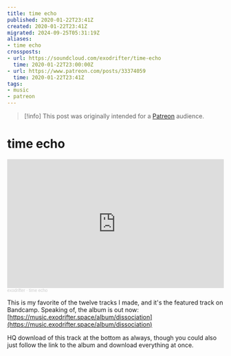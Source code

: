 ```yaml
---
title: time echo
published: 2020-01-22T23:41Z
created: 2020-01-22T23:41Z
migrated: 2024-09-25T05:31:19Z
aliases:
- time echo
crossposts:
- url: https://soundcloud.com/exodrifter/time-echo
  time: 2020-01-22T23:00:00Z
- url: https://www.patreon.com/posts/33374059
  time: 2020-01-22T23:41Z
tags:
- music
- patreon
---
```


> [!info]
> This post was originally intended for a [Patreon](../tags/patreon.md) audience.

# time echo

<iframe width="100%" height="300" scrolling="no" frameborder="no" allow="autoplay" src="https://w.soundcloud.com/player/?url=https%3A//api.soundcloud.com/tracks/745508386&color=%23ff5500&auto_play=false&hide_related=false&show_comments=true&show_user=true&show_reposts=false&show_teaser=true&visual=true"></iframe><div style="font-size: 10px; color: #cccccc;line-break: anywhere;word-break: normal;overflow: hidden;white-space: nowrap;text-overflow: ellipsis; font-family: Interstate,Lucida Grande,Lucida Sans Unicode,Lucida Sans,Garuda,Verdana,Tahoma,sans-serif;font-weight: 100;"><a href="https://soundcloud.com/exodrifter" title="exodrifter" target="_blank" style="color: #cccccc; text-decoration: none;">exodrifter</a> · <a href="https://soundcloud.com/exodrifter/time-echo" title="time echo" target="_blank" style="color: #cccccc; text-decoration: none;">time echo</a></div>

This is my favorite of the twelve tracks I made, and it's the featured track on Bandcamp. Speaking of, the album is out now: [https://music.exodrifter.space/album/dissociation](https://music.exodrifter.space/album/dissociation)

HQ download of this track at the bottom as always, though you could also just follow the link to the album and download everything at once.
